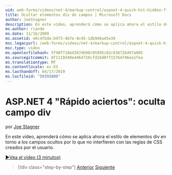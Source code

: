 ```yaml
---
uid: web-forms/videos/net-4/markup-control/aspnet-4-quick-hit-hidden-field-divs
title: Ocultar elementos div de campos | Microsoft Docs
author: JoeStagner
description: En este vídeo, aprenderá cómo se aplica ahora el estilo de elementos div en torno a los campos ocultos por lo que no interfieren con las reglas de CSS creados por el usuario.
ms.author: riande
ms.date: 11/16/2009
ms.assetid: e0c4fbda-b9f3-4b7e-8c45-1db9d8a45e39
msc.legacyurl: /web-forms/videos/net-4/markup-control/aspnet-4-quick-hit-hidden-field-divs
msc.type: video
ms.openlocfilehash: 5f90f718ed267db90c95995c02c63872b497a005
ms.sourcegitcommit: 0f1119340e4464720cfd16d0ff15764746ea1fea
ms.translationtype: MT
ms.contentlocale: es-ES
ms.lasthandoff: 04/17/2019
ms.locfileid: "59393800"
---
```

# <a name="aspnet-4-quick-hit---hidden-field-divs"></a>ASP.NET 4 "Rápido aciertos": oculta campo div

por [Joe Stagner](https://github.com/JoeStagner)

En este vídeo, aprenderá cómo se aplica ahora el estilo de elementos div en torno a los campos ocultos por lo que no interfieren con las reglas de CSS creados por el usuario.

[&#9654;Vea el vídeo (3 minutos)](https://channel9.msdn.com/Blogs/ASP-NET-Site-Videos/aspnet-4-quick-hit-hidden-field-divs)

> [!div class="step-by-step"]
> [Anterior](aspnet-4-quick-hit-tableless-menu-control.md)
> [Siguiente](aspnet-4-quick-hit-disabled-control-styling.md)
